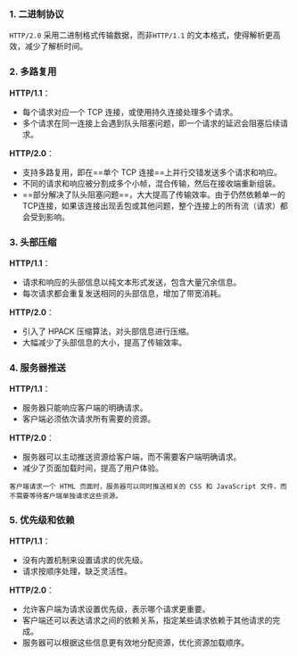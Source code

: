 

### 1. 二进制协议

`HTTP/2.0` 采用二进制格式传输数据，而非`HTTP/1.1` 的文本格式，使得解析更高效，减少了解析时间。


### 2. 多路复用

**HTTP/1.1**：
- 每个请求对应一个 TCP 连接，或使用持久连接处理多个请求。
- 多个请求在同一连接上会遇到队头阻塞问题，即一个请求的延迟会阻塞后续请求。

**HTTP/2.0**：
- 支持多路复用，即在==单个 TCP 连接==上并行交错发送多个请求和响应。
- 不同的请求和响应被分割成多个小帧，混合传输，然后在接收端重新组装。
- ==部分解决了队头阻塞问题==，大大提高了传输效率。由于仍然依赖单一的TCP连接，如果该连接出现丢包或其他问题，整个连接上的所有流（请求）都会受到影响。

### 3. 头部压缩

**HTTP/1.1**：
- 请求和响应的头部信息以纯文本形式发送，包含大量冗余信息。
- 每次请求都会重复发送相同的头部信息，增加了带宽消耗。

**HTTP/2.0**：
- 引入了 HPACK 压缩算法，对头部信息进行压缩。
- 大幅减少了头部信息的大小，提高了传输效率。


### 4. 服务器推送

**HTTP/1.1**：
- 服务器只能响应客户端的明确请求。
- 客户端必须依次请求所有需要的资源。

**HTTP/2.0**：
- 服务器可以主动推送资源给客户端，而不需要客户端明确请求。
- 减少了页面加载时间，提高了用户体验。

```ad-example
客户端请求一个 HTML 页面时，服务器可以同时推送相关的 CSS 和 JavaScript 文件，而不需要等待客户端单独请求这些资源。
```

### 5. 优先级和依赖

**HTTP/1.1**：
- 没有内置机制来设置请求的优先级。
- 请求按顺序处理，缺乏灵活性。

**HTTP/2.0**：
- 允许客户端为请求设置优先级，表示哪个请求更重要。
- 客户端还可以表达请求之间的依赖关系，指定某些请求依赖于其他请求的完成。
- 服务器可以根据这些信息更有效地分配资源，优化资源加载顺序。


